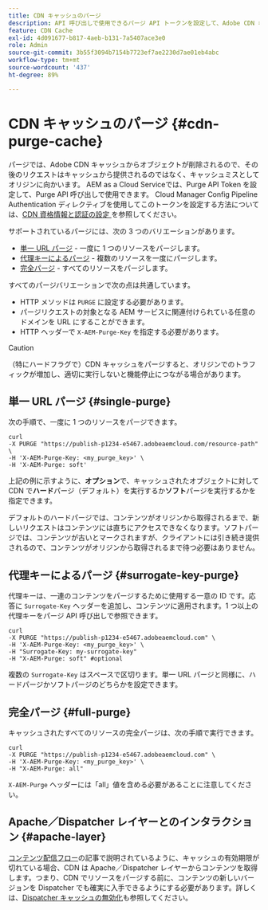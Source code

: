 ```yaml
---
title: CDN キャッシュのパージ
description: API 呼び出しで使用できるパージ API トークンを設定して、Adobe CDN キャッシュからキャッシュされたオブジェクトを削除する方法を説明します。
feature: CDN Cache
exl-id: 4d091677-b817-4aeb-b131-7a5407ace3e0
role: Admin
source-git-commit: 3b55f3094b7154b7723ef7ae2230d7ae01eb4abc
workflow-type: tm+mt
source-wordcount: '437'
ht-degree: 89%

---
```


# CDN キャッシュのパージ {#cdn-purge-cache}

パージでは、Adobe CDN キャッシュからオブジェクトが削除されるので、その後のリクエストはキャッシュから提供されるのではなく、キャッシュミスとしてオリジンに向かいます。
AEM as a Cloud Serviceでは、Purge API Token を設定して、Purge API 呼び出しで使用できます。 Cloud Manager Config Pipeline Authentication ディレクティブを使用してこのトークンを設定する方法については、[CDN 資格情報と認証の設定 ](/help/implementing/dispatcher/cdn-credentials-authentication.md#purge-API-token) を参照してください。

サポートされているパージには、次の 3 つのバリエーションがあります。

* [単一 URL パージ](#single-purge) - 一度に 1 つのリソースをパージします。
* [代理キーによるパージ](#surrogate-key-purge) - 複数のリソースを一度にパージします。
* [完全パージ](#full-purge) - すべてのリソースをパージします。

すべてのパージバリエーションで次の点は共通しています。

* HTTP メソッドは `PURGE` に設定する必要があります。
* パージリクエストの対象となる AEM サービスに関連付けられている任意のドメインを URL にすることができます。
* HTTP ヘッダーで `X-AEM-Purge-Key` を指定する必要があります。

>[!CAUTION]
>（特にハードフラグで）CDN キャッシュをパージすると、オリジンでのトラフィックが増加し、適切に実行しないと機能停止につながる場合があります。

## 単一 URL パージ {#single-purge}

次の手順で、一度に 1 つのリソースをパージできます。

```
curl
-X PURGE "https://publish-p1234-e5467.adobeaemcloud.com/resource-path" \
-H 'X-AEM-Purge-Key: <my_purge_key>' \
-H 'X-AEM-Purge: soft'
```

上記の例に示すように、**オプション**&#x200B;で、キャッシュされたオブジェクトに対して CDN で&#x200B;**ハード**&#x200B;パージ（デフォルト）を実行するか&#x200B;**ソフト**&#x200B;パージを実行するかを指定できます。

デフォルトのハードパージでは、コンテンツがオリジンから取得されるまで、新しいリクエストはコンテンツには直ちにアクセスできなくなります。ソフトパージでは、コンテンツが古いとマークされますが、クライアントには引き続き提供されるので、コンテンツがオリジンから取得されるまで待つ必要はありません。

## 代理キーによるパージ {#surrogate-key-purge}

代理キーは、一連のコンテンツをパージするために使用する一意の ID です。応答に `Surrogate-Key` ヘッダーを追加し、コンテンツに適用されます。1 つ以上の代理キーをパージ API 呼び出しで参照できます。

```
curl
-X PURGE "https://publish-p1234-e5467.adobeaemcloud.com" \
-H 'X-AEM-Purge-Key: <my_purge_key>' \
-H "Surrogate-Key: my-surrogate-key"
-H "X-AEM-Purge: soft" #optional
```

複数の `Surrogate-Key` はスペースで区切ります。単一 URL パージと同様に、ハードパージかソフトパージのどちらかを設定できます。

## 完全パージ {#full-purge}

キャッシュされたすべてのリソースの完全パージは、次の手順で実行できます。

```
curl
-X PURGE "https://publish-p1234-e5467.adobeaemcloud.com" \
-H 'X-AEM-Purge-Key: <my_purge_key>' \
-H "X-AEM-Purge: all"
```

`X-AEM-Purge` ヘッダーには「all」値を含める必要があることに注意してください。

## Apache／Dispatcher レイヤーとのインタラクション {#apache-layer}

[コンテンツ配信フロー](/help/implementing/dispatcher/overview.md)の記事で説明されているように、キャッシュの有効期限が切れている場合、CDN は Apache／Dispatcher レイヤーからコンテンツを取得します。つまり、CDN でリソースをパージする前に、コンテンツの新しいバージョンを Dispatcher でも確実に入手できるようにする必要があります。詳しくは、[Dispatcher キャッシュの無効化](/help/implementing/dispatcher/caching.md#disp)も参照してください。
